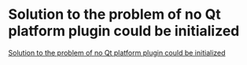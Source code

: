 # Solution to the problem of no Qt platform plugin could be initialized
[Solution to the problem of no Qt platform plugin could be initialized](https://aiwithcloud.com/2022/09/15/solution_to_the_problem_of_no_qt_platform_plugin_could_be_initialized/)